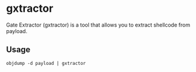 # gxtractor
Gate Extractor (gxtractor) is a tool that allows you to extract shellcode from payload.

## Usage

```
objdump -d payload | gxtractor
```
